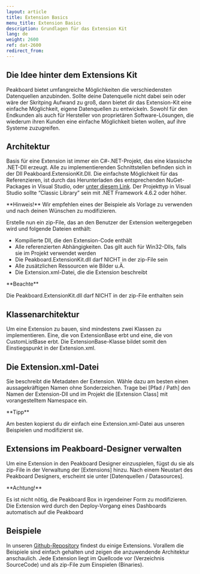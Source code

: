 ```yaml
---
layout: article
title: Extension Basics
menu_title: Extension Basics
description: Grundlagen für das Extension Kit
lang: de
weight: 2600
ref: dat-2600
redirect_from:
---
```


## Die Idee hinter dem Extensions Kit
Peakboard bietet umfangreiche Möglichkeiten die verschiedensten Datenquellen anzubinden. 
Sollte deine Datenquelle nicht dabei sein oder wäre der Skritping Aufwand zu groß, dann bietet dir das Extension-Kit eine einfache Möglichkeit, eigene Datenquellen zu entwickeln. 
Sowohl für den Endkunden als auch für Hersteller von proprietären Software-Lösungen, die wiederum ihren Kunden eine einfache Möglichkeit bieten wollen, auf ihre Systeme zuzugreifen.

## Architektur
Basis für eine Extension ist immer ein C#-.NET-Projekt, das eine klassische .NET-Dll erzeugt. Alle zu implementierenden Schnittstellen befinden sich in der Dll Peakboard.ExtensionKit.Dll. Die einfachste Möglichkeit für das Referenzieren, ist durch das Herunterladen des entsprechenden NuGet-Packages in Visual Studio, oder [unter diesem Link](https://www.nuget.org/packages/Peakboard.ExtensionKit/).
Der Projekttyp in Visual Studio sollte “Classic Library” sein mit .NET Framework 4.6.2 oder höher. 

<div class="box-tip" markdown="1">
**Hinweis!**
Wir empfehlen eines der Beispiele als Vorlage zu verwenden und nach deinen Wünschen zu modifizieren.
</div>

Erstelle nun ein zip-File, das an den Benutzer der Extension weitergegeben wird und folgende Dateien enthält:
* Kompilierte Dll, die den Extension-Code enthält
* Alle referenzierten Abhängigkeiten. Das gilt auch für Win32-Dlls, falls sie im Projekt verwendet werden
* Die Peakboard.ExtensionKit.dll darf NICHT in der zip-File sein
* Alle zusätzlichen Ressourcen wie Bilder u.Ä.
* Die Extension.xml-Datei, die die Extension beschreibt

<div class="box-warning" markdown="1">
**Beachte**

Die Peakboard.ExtensionKit.dll darf NICHT in der zip-File enthalten sein
</div>

## Klassenarchitektur
Um eine Extension zu bauen, sind mindestens zwei Klassen zu implementieren. 
Eine, die von ExtensionBase erbt und eine, die von CustomListBase erbt. 
Die ExtensionBase-Klasse bildet somit den Einstiegspunkt in der Extension.xml. 

## Die Extension.xml-Datei
Sie beschreibt die Metadaten der Extension. 
Wähle dazu am besten einen aussagekräftigen Namen ohne Sonderzeichen. 
Trage bei [Pfad / Path] den Namen der Extension-Dll und im Projekt die [Extension Class] mit vorangestelltem Namespace ein.

<div class="box-tip" markdown="1">
**Tipp**

Am besten kopierst du dir einfach eine Extension.xml-Datei aus unseren Beispielen und modifizierst sie.
</div>

## Extensions im Peakboard-Designer verwalten
Um eine Extension in den Peakboard Designer einzuspielen, fügst du sie als zip-File in der Verwaltung der [Extensions] hinzu. 
Nach einem Neustart des Peakboard Designers, erscheint sie unter [Datenquellen / Datasources].

<div class="box-warning" markdown="1">
**Achtung!**

Es ist nicht nötig, die Peakboard Box in irgendeiner Form zu modifizieren. 
Die Extension wird durch den Deploy-Vorgang eines Dashboards automatisch auf die Peakboard
</div>

## Beispiele
In unseren [Github-Repository](https://github.com/Peakboard/PeakboardExtensions) findest du einige Extensions. Vorallem die Beispiele sind einfach gehalten und zeigen die anzuwendende Architektur anschaulich. Jede Extension liegt im Quellcode vor (Verzeichnis SourceCode) und als zip-File zum Einspielen (Binaries).

